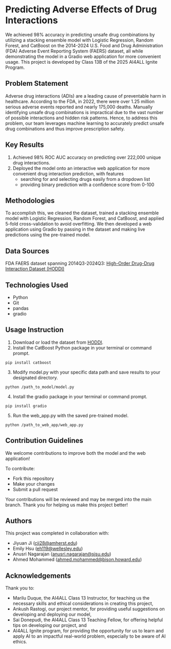 # Predicting Adverse Effects of Drug Interactions

We achieved 98% accuracy in predicting unsafe drug combinations by utilizing a stacking ensemble model with Logistic Regression, Random Forest, and CatBoost on the 2014-2024 U.S. Food and Drug Administration (FDA) Adverse Event Reporting System (FAERS) dataset, all while demonstrating the model in a Gradio web application for more convenient usage. This project is developed by Class 13B of the 2025 AI4ALL Ignite Program.

## Problem Statement <!--- do not change this line -->

Adverse drug interactions (ADIs) are a leading cause of preventable harm in healthcare. According to the FDA, in 2022, there were over 1.25 million serious adverse events reported and nearly 175,000 deaths. Manually identifying unsafe drug combinations is impractical due to the vast number of possible interactions and hidden risk patterns. Hence, to address this problem, our team leverages machine learning to accurately predict unsafe drug combinations and thus improve prescription safety.

## Key Results <!--- do not change this line -->

1. Achieved 98% ROC AUC accuracy on predicting over 222,000 unique drug interactions.
2. Deployed the model onto an interactive web application for more convenient drug interaction prediction, with features
   - searching for and selecting drugs easily from a dropdown list
   - providing binary prediction with a confidence score from 0-100

## Methodologies <!--- do not change this line -->

To accomplish this, we cleaned the dataset, trained a stacking ensemble model with Logistic Regression, Random Forest, and CatBoost, and applied 5-fold cross-validation to avoid overfitting. We then developed a web application using Gradio by passing in the dataset and making live predictions using the pre-trained model.

## Data Sources <!--- do not change this line -->

FDA FAERS dataset spanning 2014Q3-2024Q3: [High-Order Drug-Drug Interaction Dataset (HODDI)](https://github.com/TIML-Group/HODDI)

## Technologies Used <!--- do not change this line -->

- Python
- Git
- pandas
- gradio

## Usage Instruction <!--- do not change this line -->
1. Download or load the dataset from [HODDI](https://github.com/TIML-Group/HODDI).
2. Install the CatBoost Python package in your terminal or command prompt.
```
pip install catboost
```
3. Modify model.py with your specific data path and save results to your designated directory.
```
python /path_to_model/model.py
```
4. Install the gradio package in your terminal or command prompt.
```
pip install gradio
```
5. Run the web_app.py with the saved pre-trained model.
```
python /path_to_web_app/web_app.py
```

## Contribution Guidelines <!--- do not change this line -->

We welcome contributions to improve both the model and the web application!

To contribute:
- Fork this repository
- Make your changes
- Submit a pull request

Your contributions will be reviewed and may be merged into the main branch. Thank you for helping us make this project better!

## Authors <!--- do not change this line -->

This project was completed in collaboration with:
- Jiyuan Ji ([cji28@amherst.edu](mailto:cji28@amherst.edu))
- Emily Hsu ([eh119@wellesley.edu](mailto:eh119@wellesley.edu))
- Anusri Nagarajan ([anusri.nagarajan@sjsu.edu](mailto:anusri.nagarajan@sjsu.edu))
- Ahmed Mohammed ([ahmed.mohammed@bison.howard.edu](mailto:ahmed.mohammed@bison.howard.edu))

## Acknowledgements <!--- do not change this line -->

Thank you to:
- Marilu Duque, the AI4ALL Class 13 Instructor, for teaching us the necessary skills and ethical considerations in creating this project,
- Ankush Rastogi, our project mentor, for providing useful suggestions on developing and deploying our model,
- Sai Donepudi, the AI4ALL Class 13 Teaching Fellow, for offering helpful tips on developing our project, and
- AI4ALL Ignite program, for providing the opportunity for us to learn and apply AI to an impactful real-world problem, especially to be aware of AI ethics.
